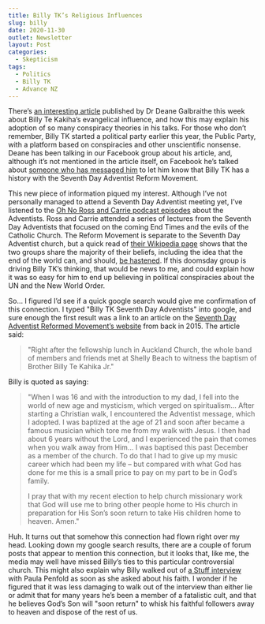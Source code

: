 ```yaml
---
title: Billy TK’s Religious Influences
slug: billy
date: 2020-11-30
outlet: Newsletter
layout: Post
categories:
  - Skepticism
tags:
  - Politics
  - Billy TK
  - Advance NZ
---
```


There’s [an interesting article](https://www.newsroom.co.nz/ideasroom/how-billy-tk-is-using-the-far-right) published by Dr Deane Galbraithe this week about Billy Te Kakiha’s evangelical influence, and how this may explain his adoption of so many conspiracy theories in his talks. For those who don’t remember, Billy TK started a political party earlier this year, the Public Party, with a platform based on conspiracies and other unscientific nonsense. Deane has been talking in our Facebook group about his article, and, although it’s not mentioned in the article itself, on Facebook he’s talked about [someone who has messaged him](https://www.facebook.com/groups/nzskeptics/permalink/10157571771347761/?comment_id=10157572179082761&reply_comment_id=10157572209742761) to let him know that Billy TK has a history with the Seventh Day Adventist Reform Movement.

<!-- more -->

This new piece of information piqued my interest. Although I’ve not personally managed to attend a Seventh Day Adventist meeting yet, I’ve listened to the [Oh No Ross and Carrie podcast episodes](https://ohnopodcast.com/investigations/2017/2/3/ross-and-carrie-await-the-end-times-part-1-amazing-facts-edition) about the Adventists. Ross and Carrie attended a series of lectures from the Seventh Day Adventists that focused on the coming End Times and the evils of the Catholic Church. The Reform Movement is separate to the Seventh Day Adventist church, but a quick read of [their Wikipedia page](https://en.wikipedia.org/wiki/Seventh_Day_Adventist_Reform_Movement) shows that the two groups share the majority of their beliefs, including the idea that the end of the world can, and should, [be hastened](https://en.wikipedia.org/wiki/Last_Generation_Theology#Hastening_Eschatology). If this doomsday group is driving Billy TK’s thinking, that would be news to me, and could explain how it was so easy for him to end up believing in political conspiracies about the UN and the New World Order.

So… I figured I’d see if a quick google search would give me confirmation of this connection. I typed "Billy TK Seventh Day Adventists" into google, and sure enough the first result was a link to an article on the [Seventh Day Adventist Reformed Movement’s website](https://www.sdarm.org.au/news/2015/02/23/baptism-new-zealand/) from back in 2015. The article said:

> "Right after the fellowship lunch in Auckland Church, the whole band of members and friends met at Shelly Beach to witness the baptism of Brother Billy Te Kahika Jr."

Billy is quoted as saying:

> "When I was 16 and with the introduction to my dad, I fell into the world of new age and mysticism, which verged on spiritualism... After starting a Christian walk, I encountered the Adventist message, which I adopted.  I was baptized at the age of 21 and soon after became a famous musician which tore me from my walk with Jesus.  I then had about 6 years without the Lord, and I experienced the pain that comes when you walk away from Him... I was baptised this past December as a member of the church. To do that I had to give up my music career which had been my life – but compared with what God has done for me this is a small price to pay on my part to be in God’s family.
>
> I pray that with my recent election to help church missionary work that God will use me to bring other people home to His church in preparation for His Son’s soon return to take His children home to heaven. Amen."

Huh. It turns out that somehow this connection had flown right over my head. Looking down my google search results, there are a couple of forum posts that appear to mention this connection, but it looks that, like me, the media may well have missed Billy’s ties to this particular controversial church. This might also explain why Billy walked out of [a Stuff interview](https://www.stuff.co.nz/national/stuff-circuit/300131103/false-profit-full-and-unedited-video-with-advance-nz-coleader-billy-te-kahika) with Paula Penfold as soon as she asked about his faith. I wonder if he figured that it was less damaging to walk out of the interview than either lie or admit that for many years he’s been a member of a fatalistic cult, and that he believes God’s Son will "soon return" to whisk his faithful followers away to heaven and dispose of the rest of us.
